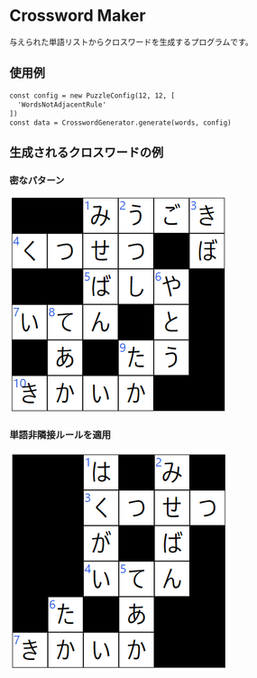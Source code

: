 # Crossword Maker

与えられた単語リストからクロスワードを生成するプログラムです。

## 使用例

```
const config = new PuzzleConfig(12, 12, [
  'WordsNotAdjacentRule'
])
const data = CrosswordGenerator.generate(words, config)

```

## 生成されるクロスワードの例

### 密なパターン

![puzzle-dense](docs/resources/puzzle-1.png)


### 単語非隣接ルールを適用

![puzzle not adjacent](docs/resources/puzzle-2.png)
